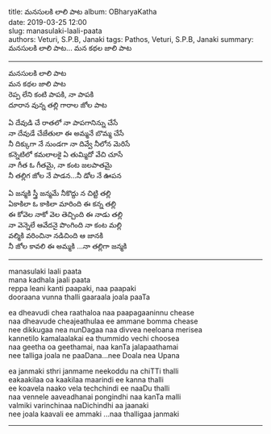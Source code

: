 title: మనసులకి లాలి పాట
album: OBharyaKatha  
date: 2019-03-25 12:00      
slug: manasulaki-laali-paata       
authors: Veturi, S.P.B, Janaki
tags: Pathos, Veturi, S.P.B, Janaki
summary: మనసులకి లాలి పాట...  మన కథల జాలి పాట 

------------

మనసులకి లాలి పాట  
మన కథల జాలి పాట  
రెప్ప లేని కంటి పాపకి, నా పాపకి  
దూరాన వున్న తల్లి గారాల జోల పాట       

ఏ దేవుడి చే రాతలో నా పాపగానిన్ను చేసే  
నా దేవుడే చేజేతులా ఈ అమ్మనే బొమ్మ చేసే   
నీ దిక్కుగా నే నుండగా నా దివ్వే నీలోన మెరిసే  
కన్నెటిలో కమలాలకై ఏ తుమ్మిదో వేచి చూసే  
నా గీత ఓ గీతమై, నా కంట జలపాతమై    
నీ తల్లిగ జోల నే పాడన...నీ డోల నే ఊపన      
 
ఏ జన్మకి స్త్రీ జన్మమే నీకొద్దు న చిట్టి తల్లి     
ఏకాకిలా ఓ కాకిలా  మారింది ఈ కన్న తల్లి   
ఈ కోవెల నాకో వెల తెచ్చింది ఈ నాడు తల్లి   
నా వెన్నెలే ఆవేదనై పొంగింది నా కంట మల్లి  
వల్మికి వరించినా నడిచింది ఆ జానకి    
నీ జోల కావలి ఈ అమ్మకి ...నా తల్లిగా జన్మకి    

------------

manasulaki laali paata  
mana kadhala jaali paata  
reppa leani kanti paapaki, naa paapaki    
dooraana vunna thalli gaaraala joala paaTa      

ea dheavudi chea raathaloa naa paapagaaninnu chease  
naa dheavude cheajeathulaa ee ammane bomma chease   
nee dikkugaa nea nunDagaa naa divvea neeloana merisea  
kannetilo kamalaalakai ea thummido vechi choosea    
naa geetha oa geethamai, naa kanTa jalapaathamai    
nee talliga joala ne paaDana...nee Doala nea Upana      

ea janmaki sthri janmame neekoddu na chiTTi thalli     
eakaakilaa oa kaakilaa  maarindi ee kanna thalli   
ee koavela naako vela techchindi ee naaDu thalli   
naa vennele aaveadhanai pongindhi naa kanTa malli  
valmiki varinchinaa naDichindhi aa jaanaki      
nee joala kaavali ee ammaki ...naa thalligaa janmaki 

------------